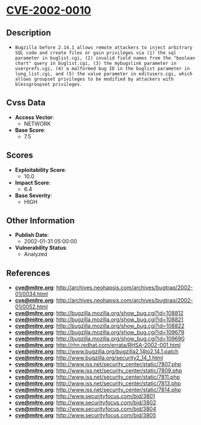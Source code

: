
# [CVE-2002-0010](http://archives.neohapsis.com/archives/bugtraq/2002-01/0034.html)

## Description

- `Bugzilla before 2.14.1 allows remote attackers to inject arbitrary SQL code and create files or gain privileges via (1) the sql parameter in buglist.cgi, (2) invalid field names from the "boolean chart" query in buglist.cgi, (3) the mybugslink parameter in userprefs.cgi, (4) a malformed bug ID in the buglist parameter in long_list.cgi, and (5) the value parameter in editusers.cgi, which allows groupset privileges to be modified by attackers with blessgroupset privileges.`

## Cvss Data

- **Access Vector**:
  - NETWORK
- **Base Score**:
  - 7.5

## Scores

- **Exploitability Score**:
  - 10.0
- **Impact Score**:
  - 6.4
- **Base Severity**:
  - HIGH

## Other Information

- **Publish Date**:
  - 2002-01-31 05:00:00
- **Vulnerability Status**:
  - Analyzed

## References

- **cve@mitre.org**: http://archives.neohapsis.com/archives/bugtraq/2002-01/0034.html
- **cve@mitre.org**: http://archives.neohapsis.com/archives/bugtraq/2002-01/0052.html
- **cve@mitre.org**: http://bugzilla.mozilla.org/show_bug.cgi?id=108812
- **cve@mitre.org**: http://bugzilla.mozilla.org/show_bug.cgi?id=108821
- **cve@mitre.org**: http://bugzilla.mozilla.org/show_bug.cgi?id=108822
- **cve@mitre.org**: http://bugzilla.mozilla.org/show_bug.cgi?id=109679
- **cve@mitre.org**: http://bugzilla.mozilla.org/show_bug.cgi?id=109690
- **cve@mitre.org**: http://rhn.redhat.com/errata/RHSA-2002-001.html
- **cve@mitre.org**: http://www.bugzilla.org/bugzilla2.14to2.14.1.patch
- **cve@mitre.org**: http://www.bugzilla.org/security2_14_1.html
- **cve@mitre.org**: http://www.iss.net/security_center/static/7807.php
- **cve@mitre.org**: http://www.iss.net/security_center/static/7809.php
- **cve@mitre.org**: http://www.iss.net/security_center/static/7811.php
- **cve@mitre.org**: http://www.iss.net/security_center/static/7813.php
- **cve@mitre.org**: http://www.iss.net/security_center/static/7814.php
- **cve@mitre.org**: http://www.securityfocus.com/bid/3801
- **cve@mitre.org**: http://www.securityfocus.com/bid/3802
- **cve@mitre.org**: http://www.securityfocus.com/bid/3804
- **cve@mitre.org**: http://www.securityfocus.com/bid/3805

